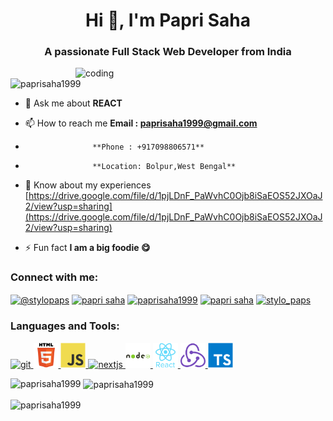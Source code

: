 <h1 align="center">Hi 👋, I'm Papri Saha</h1>
<h3 align="center">A passionate Full Stack Web Developer from India</h3>

<img align="right" alt="coding" width="400" src="https://cdn.dribbble.com/users/4055494/screenshots/15215756/media/d2b66c4ca0192aa26d103448b3d1518b.gif"/>

<p align="left"> <img src="https://komarev.com/ghpvc/?username=paprisaha1999&label=Profile%20views&color=0e75b6&style=flat" alt="paprisaha1999" /> </p>

- 💬 Ask me about **REACT**

- 📫 How to reach me **Email : paprisaha1999@gmail.com**
-                    **Phone : +917098806571**
-                    **Location: Bolpur,West Bengal**

- 📄 Know about my experiences [https://drive.google.com/file/d/1pjLDnF_PaWvhC0Ojb8iSaEOS52JXOaJ2/view?usp=sharing](https://drive.google.com/file/d/1pjLDnF_PaWvhC0Ojb8iSaEOS52JXOaJ2/view?usp=sharing)

- ⚡ Fun fact **I am a big foodie 😋**

<h3 align="left">Connect with me:</h3>
<p align="left">
<a href="https://twitter.com/@stylopaps" target="blank"><img align="center" src="https://raw.githubusercontent.com/rahuldkjain/github-profile-readme-generator/master/src/images/icons/Social/twitter.svg" alt="@stylopaps" height="30" width="40" /></a>
<a href="https://linkedin.com/in/papri saha" target="blank"><img align="center" src="https://raw.githubusercontent.com/rahuldkjain/github-profile-readme-generator/master/src/images/icons/Social/linked-in-alt.svg" alt="papri saha" height="30" width="40" /></a>
<a href="https://codesandbox.com/paprisaha1999" target="blank"><img align="center" src="https://raw.githubusercontent.com/rahuldkjain/github-profile-readme-generator/master/src/images/icons/Social/codesandbox.svg" alt="paprisaha1999" height="30" width="40" /></a>
<a href="https://fb.com/papri saha" target="blank"><img align="center" src="https://raw.githubusercontent.com/rahuldkjain/github-profile-readme-generator/master/src/images/icons/Social/facebook.svg" alt="papri saha" height="30" width="40" /></a>
<a href="https://instagram.com/stylo_paps" target="blank"><img align="center" src="https://raw.githubusercontent.com/rahuldkjain/github-profile-readme-generator/master/src/images/icons/Social/instagram.svg" alt="stylo_paps" height="30" width="40" /></a>
</p>

<h3 align="left">Languages and Tools:</h3>
<p align="left"> <a href="https://git-scm.com/" target="_blank" rel="noreferrer"> <img src="https://www.vectorlogo.zone/logos/git-scm/git-scm-icon.svg" alt="git" width="40" height="40"/> </a> <a href="https://www.w3.org/html/" target="_blank" rel="noreferrer"> <img src="https://raw.githubusercontent.com/devicons/devicon/master/icons/html5/html5-original-wordmark.svg" alt="html5" width="40" height="40"/> </a> <a href="https://developer.mozilla.org/en-US/docs/Web/JavaScript" target="_blank" rel="noreferrer"> <img src="https://raw.githubusercontent.com/devicons/devicon/master/icons/javascript/javascript-original.svg" alt="javascript" width="40" height="40"/> </a> <a href="https://nextjs.org/" target="_blank" rel="noreferrer"> <img src="https://cdn.worldvectorlogo.com/logos/nextjs-2.svg" alt="nextjs" width="40" height="40"/> </a> <a href="https://nodejs.org" target="_blank" rel="noreferrer"> <img src="https://raw.githubusercontent.com/devicons/devicon/master/icons/nodejs/nodejs-original-wordmark.svg" alt="nodejs" width="40" height="40"/> </a> <a href="https://reactjs.org/" target="_blank" rel="noreferrer"> <img src="https://raw.githubusercontent.com/devicons/devicon/master/icons/react/react-original-wordmark.svg" alt="react" width="40" height="40"/> </a> <a href="https://redux.js.org" target="_blank" rel="noreferrer"> <img src="https://raw.githubusercontent.com/devicons/devicon/master/icons/redux/redux-original.svg" alt="redux" width="40" height="40"/> </a> <a href="https://www.typescriptlang.org/" target="_blank" rel="noreferrer"> <img src="https://raw.githubusercontent.com/devicons/devicon/master/icons/typescript/typescript-original.svg" alt="typescript" width="40" height="40"/> </a> </p>

<p><img align="left" src="https://github-readme-stats.vercel.app/api/top-langs?username=paprisaha1999&show_icons=true&locale=en&layout=compact" alt="paprisaha1999" /></p>

<p>&nbsp;<img align="center" src="https://github-readme-stats.vercel.app/api?username=paprisaha1999&show_icons=true&locale=en" alt="paprisaha1999" /></p>

<p><img align="center" src="https://github-readme-streak-stats.herokuapp.com/?user=paprisaha1999&" alt="paprisaha1999" /></p>
